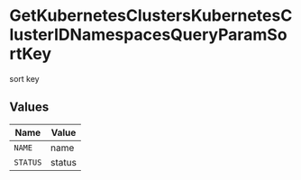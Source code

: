 # GetKubernetesClustersKubernetesClusterIDNamespacesQueryParamSortKey

sort key


## Values

| Name     | Value    |
| -------- | -------- |
| `NAME`   | name     |
| `STATUS` | status   |